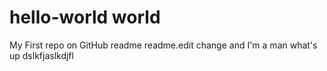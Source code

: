 # hello-world world
My First repo on GitHub
readme
readme.edit change and I'm a man
what's up
dslkfjaslkdjfl
